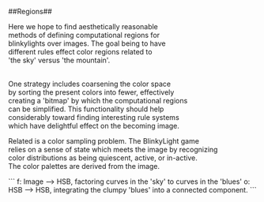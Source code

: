 ##Regions##

<p>
Here we hope to find aesthetically reasonable<br>
methods of defining computational regions for<br>
blinkylights over images. The goal being to have<br>
different rules effect color regions related to<br>
'the sky' versus 'the mountain'.<br><br>

One strategy includes coarsening the color space<br>
by sorting the present colors into fewer, effectively<br>
creating a 'bitmap' by which the computational regions<br>
can be simplified. This functionality should help<br>
considerably toward finding interesting rule systems<br>
which have delightful effect on the becoming image.<br>

Related is a color sampling problem. The BlinkyLight game<br>
relies on a sense of state which meets the image by recognizing<br>
color distributions as being quiescent, active, or in-active.<br>
The color palettes are derived from the image.
</p>
```
f: Image --> HSB, factoring curves in the 'sky' to curves in the 'blues'
o: HSB --> HSB, integrating the clumpy 'blues' into a connected component.
```

